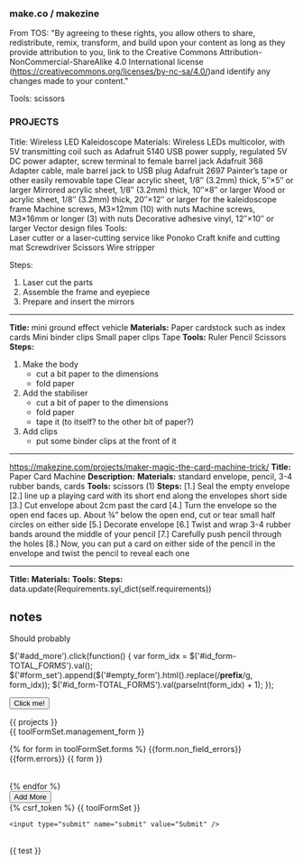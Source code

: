 ### make.co / makezine
From TOS: "By agreeing to these rights, you allow others to share, redistribute, remix, transform, and build upon your content as long as they provide attribution to you, link to the Creative Commons Attribution-NonCommercial-ShareAlike 4.0 International license (https://creativecommons.org/licenses/by-nc-sa/4.0/)and identify any changes made to your content." 


Tools: scissors 




### PROJECTS
Title: Wireless LED Kaleidoscope 
Materials: 
Wireless LEDs multicolor, with 5V transmitting coil such as Adafruit 5140
USB power supply, regulated 5V
DC power adapter, screw terminal to female barrel jack Adafruit 368
Adapter cable, male barrel jack to USB plug Adafruit 2697
Painter’s tape or other easily removable tape
Clear acrylic sheet, 1/8″ (3.2mm) thick, 5″×5″ or larger
Mirrored acrylic sheet, 1/8″ (3.2mm) thick, 10″×8″ or larger
Wood or acrylic sheet, 1/8″ (3.2mm) thick, 20″×12″ or larger for the kaleidoscope frame
Machine screws, M3×12mm (10) with nuts
Machine screws, M3×16mm or longer (3) with nuts
Decorative adhesive vinyl, 12″×10″ or larger
Vector design files
Tools:        
Laser cutter or a laser-cutting service like Ponoko
Craft knife and cutting mat
Screwdriver
Scissors
Wire stripper

Steps:
1. Laser cut the parts 
2. Assemble the frame and eyepiece 
3. Prepare and insert the mirrors

_________
<b>Title:</b> mini ground effect vehicle 
<b>Materials:</b>
Paper cardstock such as index cards
Mini binder clips
Small paper clips
Tape
<b>Tools:</b>
Ruler
Pencil
Scissors
<b>Steps:</b>
1. Make the body
    - cut a bit paper to the dimensions
    - fold paper
2. Add the stabiliser 
    - cut a bit of paper to the dimensions
    - fold paper
    - tape it (to itself? to the other bit of paper?)
3. Add clips
    - put some binder clips at the front of it
_____
https://makezine.com/projects/maker-magic-the-card-machine-trick/
<b>Title:</b> Paper Card Machine
<b>Description:</b>
<b>Materials:</b> standard envelope, pencil, 3-4 rubber bands, cards
<b>Tools:</b> scissors (1)
<b>Steps:</b>
[1.] Seal the empty envelope 
[2.] line up a playing card with its short end along the envelopes short side
[3.] Cut envelope about 2cm past the card 
[4.] Turn the envelope so the open end faces up. About ¾” below the open end, cut or tear small half circles on either side
[5.] Decorate envelope 
[6.] Twist and wrap 3-4 rubber bands around the middle of your pencil 
[7.] Carefully push pencil through the holes
[8.] Now, you can put a card on either side of the pencil in the envelope and twist the pencil to reveal each one 
_____
<b>Title:</b>
<b>Materials:</b>
<b>Tools:</b>
<b>Steps:</b>
data.update(Requirements.syl_dict(self.requirements))


## notes
Should probably 


$('#add_more').click(function() {
	var form_idx = $('#id_form-TOTAL_FORMS').val();
	$('#form_set').append($('#empty_form').html().replace(/__prefix__/g, form_idx));
	$('#id_form-TOTAL_FORMS').val(parseInt(form_idx) + 1);
});

<script> document.querySelector('#add_more').click(function() {
	var form_idx = document.querySelector('#id_form-TOTAL_FORMS').value;
	document.querySelector('#form_set').insertAdjacentHTML("beforeend",document.querySelector('#empty_form').html().replace(/__prefix__/g, form_idx));
	document.querySelector('#id_form-TOTAL_FORMS').val(parseInt(form_idx) + 1);
}); </script>
<button onclick="myFunction()">Click me!</button> <br>

{{ projects }} <br>
{{ toolFormSet.management_form }}
<div id="form_set">
    {% for form in toolFormSet.forms %}
	    {{form.non_field_errors}}
		{{form.errors}}
        <table class='no_error'>
            {{ form }}
        </table>
    {% endfor %}
</div>
<input type="button" value="Add More" id="add_more">
<div id="empty_form" style="display:none">
    <table class='no_error'>
        {{ toolFormSet.empty_form }}
    </table>
</div>



<form method="post" action="{% url 'making:test_page' %}">
    {% csrf_token %}
    {{ toolFormSet }}

    <input type="submit" name="submit" value="Submit" /> 
</form> <br>
{{ test }}


<script>
    document.querySelector('#delete').addEventListener("click",deleteForm)   
</script>